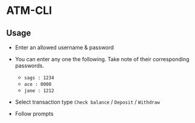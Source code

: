 # ATM-CLI

## Usage

- Enter an allowed username & password

- You can enter any one the following. Take note of their corresponding passwords.

  - `sags : 1234`
  - `ace : 0000`
  - `jane : 1212`

- Select transaction type `Check balance` / `Deposit` / `Withdraw`

- Follow prompts
